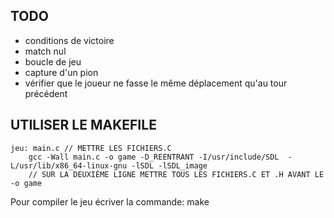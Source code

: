 ## TODO

- conditions de victoire
- match nul
- boucle de jeu
- capture d'un pion
- vérifier que le joueur ne fasse le même déplacement qu'au tour précédent

##	UTILISER LE MAKEFILE
```
jeu: main.c // METTRE LES FICHIERS.C
	gcc -Wall main.c -o game -D_REENTRANT -I/usr/include/SDL  -L/usr/lib/x86_64-linux-gnu -lSDL -lSDL_image
	// SUR LA DEUXIÈME LIGNE METTRE TOUS LES FICHIERS.C ET .H AVANT LE -o game
```
Pour compiler le jeu écriver la commande: make
